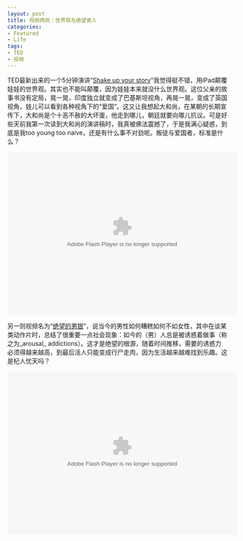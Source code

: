 ```yaml
---
layout: post
title: 视频两则：世界观与绝望男人
categories:
- Featured
- Life
tags:
- TED
- 视频
---
```


TED最新出来的一个5分钟演讲“[Shake up your story](http://www.ted.com/talks/raghava_kk_shake_up_your_story.html)”我觉得挺不错，用iPad颠覆娃娃的世界观。其实也不能叫颠覆，因为娃娃本来就没什么世界观。这位父亲的故事书没有定局，晃一晃，印度独立就变成了巴基斯坦视角，再晃一晃，变成了英国视角，娃儿可以看到各种视角下的“爱国”。这又让我想起大和尚，在某朝的长期宣传下，大和尚是个十恶不赦的大坏蛋，他走到哪儿，朝廷就要向哪儿抗议。可是好些天前我第一次读到大和尚的演讲稿时，我真被佛法震撼了，于是我满心疑惑，到底是我too young too naive，还是有什么事不对劲呢。叛徒与爱国者，标准是什么？

<object width="526" height="374">
<param name="movie" value="http://video.ted.com/assets/player/swf/EmbedPlayer.swf"></param>
<param name="allowFullScreen" value="true" />
<param name="allowScriptAccess" value="always"/>
<param name="wmode" value="transparent"></param>
<param name="bgColor" value="#ffffff"></param>
<param name="flashvars" value="vu=http://video.ted.com/talk/stream/2011G/Blank/RaghavaKK_2011G-320k.mp4&su=http://images.ted.com/images/ted/tedindex/embed-posters/RaghavaKK_2011G-embed.jpg&vw=512&vh=288&ap=0&ti=1219&lang=&introDuration=15330&adDuration=4000&postAdDuration=830&adKeys=talk=raghava_kk_shake_up_your_story;year=2011;theme=master_storytellers;theme=art_unusual;event=TEDGlobal+2011;tag=arts;tag=book;tag=creativity;tag=design;tag=entertainment;tag=technology;&preAdTag=tconf.ted/embed;tile=1;sz=512x288;" />
<embed src="http://video.ted.com/assets/player/swf/EmbedPlayer.swf" pluginspace="http://www.macromedia.com/go/getflashplayer" type="application/x-shockwave-flash" wmode="transparent" bgColor="#ffffff" width="526" height="374" allowFullScreen="true" allowScriptAccess="always" flashvars="vu=http://video.ted.com/talk/stream/2011G/Blank/RaghavaKK_2011G-320k.mp4&su=http://images.ted.com/images/ted/tedindex/embed-posters/RaghavaKK_2011G-embed.jpg&vw=512&vh=288&ap=0&ti=1219&lang=&introDuration=15330&adDuration=4000&postAdDuration=830&adKeys=talk=raghava_kk_shake_up_your_story;year=2011;theme=master_storytellers;theme=art_unusual;event=TEDGlobal+2011;tag=arts;tag=book;tag=creativity;tag=design;tag=entertainment;tag=technology;&preAdTag=tconf.ted/embed;tile=1;sz=512x288;"></embed>
</object>

另一则视频名为“[绝望的男银](http://www.ted.com/talks/zimchallenge.html)”，说当今的男性如何糟糕如何不如女性，其中在谈某类动作片时，总结了很重要一点社会现象：如今的（男）人总是被诱惑着做事（称之为_arousal_ addictions）。这才是绝望的根源，随着时间推移，需要的诱惑力必须得越来越高，到最后活人只能变成行尸走肉，因为生活越来越难找到乐趣。这是杞人忧天吗？

<object width="526" height="374">
<param name="movie" value="http://video.ted.com/assets/player/swf/EmbedPlayer.swf"></param>
<param name="allowFullScreen" value="true" />
<param name="allowScriptAccess" value="always"/>
<param name="wmode" value="transparent"></param>
<param name="bgColor" value="#ffffff"></param>
<param name="flashvars" value="vu=http://video.ted.com/talk/stream/2011/Blank/PhilipZimbardo_2011-320k.mp4&su=http://images.ted.com/images/ted/tedindex/embed-posters/PhilipZimbardo_2011-embed.jpg&vw=512&vh=288&ap=0&ti=1206&lang=&introDuration=15330&adDuration=4000&postAdDuration=830&adKeys=talk=zimchallenge;year=2011;theme=unconventional_explanations;theme=bold_predictions_stern_warnings;event=TED2011;tag=culture;tag=education;tag=gaming;tag=gender;tag=sex;&preAdTag=tconf.ted/embed;tile=1;sz=512x288;" />
<embed src="http://video.ted.com/assets/player/swf/EmbedPlayer.swf" pluginspace="http://www.macromedia.com/go/getflashplayer" type="application/x-shockwave-flash" wmode="transparent" bgColor="#ffffff" width="526" height="374" allowFullScreen="true" allowScriptAccess="always" flashvars="vu=http://video.ted.com/talk/stream/2011/Blank/PhilipZimbardo_2011-320k.mp4&su=http://images.ted.com/images/ted/tedindex/embed-posters/PhilipZimbardo_2011-embed.jpg&vw=512&vh=288&ap=0&ti=1206&lang=&introDuration=15330&adDuration=4000&postAdDuration=830&adKeys=talk=zimchallenge;year=2011;theme=unconventional_explanations;theme=bold_predictions_stern_warnings;event=TED2011;tag=culture;tag=education;tag=gaming;tag=gender;tag=sex;&preAdTag=tconf.ted/embed;tile=1;sz=512x288;"></embed>
</object>

